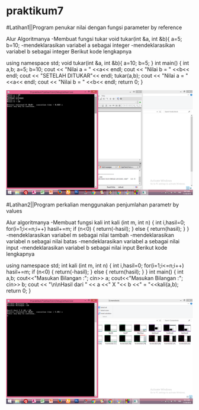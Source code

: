 # praktikum7


#Latihan1||Program penukar nilai dengan fungsi parameter by reference

Alur Algoritmanya
	-Membuat fungsi tukar
	void tukar(int &a, int &b){
    		a=5;
    		b=10;
	-mendeklarasikan variabel a sebagai integer
	-mendeklarasikan variabel b sebagai integer
Berikut kode lengkapnya

using namespace std;
void tukar(int &a, int &b){
    a=10;
    b=5;
}
int main()
{
    int a,b;
    a=5;
    b=10;
    cout << "Nilai a = " <<a<< endl;
    cout << "Nilai b = " <<b<< endl;
    cout << "SETELAH DITUKAR"<< endl;
    tukar(a,b);
    cout << "Nilai a = " <<a<< endl;
    cout << "Nilai b = " <<b<< endl;
    return 0;
}

![img]( https://github.com/sitidarojah28/praktikum7/blob/master/latihan1/hasil1.png)

#Latihan2||Program perkalian menggunakan penjumlahan parametr by values

Alur algoritmanya
	-Membuat fungsi kali
int kali (int m, int n)
{
    int i,hasil=0;
    for(i=1;i<=n;i++)
        hasil+=m;
    if (n<0)
        {
        return(-hasil);
        }
    else
        {
        return(hasil);
        }
}
	-mendeklarasikan variabel m sebagai nilai tambah
	-mendeklarasikan variabel n sebagai nilai batas
	-mendeklarasikan variabel a sebagai nilai input
	-mendeklarasikan variabel b sebagai nilai input
Berikut kode lengkapnya

using namespace std;
int kali (int m, int n)
{
    int i,hasil=0;
    for(i=1;i<=n;i++)
        hasil+=m;
    if (n<0)
        {
        return(-hasil);
        }
    else
        {
        return(hasil);
        }
}
int main()
{
    int a,b;
    cout<<"Masukan Bilangan :";
    cin>> a;
    cout<<"Masukan Bilangan :";
    cin>> b;
    cout << "\n\nHasil dari " << a <<" X "<< b <<" = "<<kali(a,b);
    return 0;
}

![img](https://github.com/sitidarojah28/praktikum7/blob/master/latihan2/hasil2.png)

